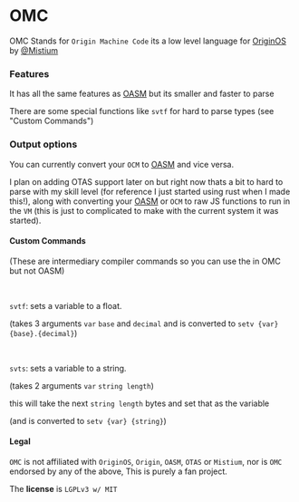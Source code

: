 # OMC

OMC Stands for `Origin Machine Code` its a low level language for [OriginOS](https://github.com/Mistium/Origin-OS/) by [@Mistium](https://github.com/Mistium/)

### Features

It has all the same features as [OASM](https://github.com/Mistium/Origin-OS/wiki/OASM-%E2%80%90-Origin-Assembly/) but its smaller and faster to parse

There are some special functions like `svtf` for hard to parse types (see "Custom Commands")

### Output options

You can currently convert your `OCM` to [OASM](https://github.com/Mistium/Origin-OS/wiki/OASM-%E2%80%90-Origin-Assembly/) and vice versa.

I plan on adding OTAS support later on but right now thats a bit to hard to parse with my skill level (for reference I just started using rust when I made this!), along with converting your [OASM](https://github.com/Mistium/Origin-OS/wiki/OASM-%E2%80%90-Origin-Assembly/) or `OCM` to raw JS functions to run in the `VM` (this is just to complicated to make with the current system it was started).

#### Custom Commands

(These are intermediary compiler commands so you can use the in OMC but not OASM)

<br />

`svtf`: sets a variable to a float.

(takes 3 arguments `var` `base` and `decimal` and is converted to `setv {var} {base}.{decimal}`)

<br />

`svts`: sets a variable to a string.

(takes 2 arguments `var` `string length`)

this will take the next `string length` bytes and set that as the variable

(and is converted to `setv {var} {string}`)

#### Legal

`OMC` is not affiliated with `OriginOS`, `Origin`, `OASM`, `OTAS` or `Mistium`, nor is `OMC` endorsed by any of the above, This is purely a fan project.

The **license** is `LGPLv3 w/ MIT`
